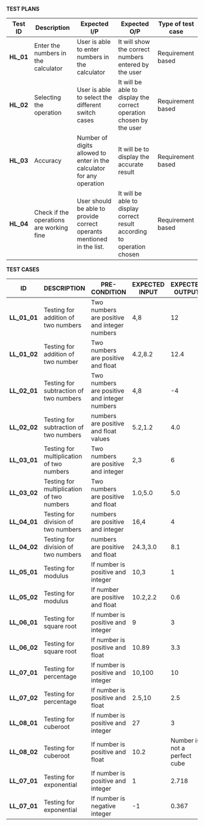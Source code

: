 **TEST PLANS**

| **Test ID** | **Description** | **Expected I/P** | **Expected O/P** | **Type of test case** |
| ----------- | --------------- | ---------------- | ---------------- | --------------------- |
| **HL\_01** | Enter the numbers in the calculator | User is able to enter numbers in the calculator | It will show the correct numbers entered by the user | Requirement based |
| **HL\_02** | Selecting the operation | User is able to select the different switch cases | It will be able to display the correct operation chosen by the user | Requirement based |
| **HL\_03** | Accuracy | Number of digits allowed to enter in the calculator for any operation | It will be to display the accurate result | Requirement based |
| **HL\_04** | Check if the operations are working fine | User should be able to provide correct operants mentioned in the list. | It will be able to display correct result according to operation chosen | Requirement based |
 
 
 
 **TEST CASES**

| **ID**         | **DESCRIPTION**| **PRE-CONDITION** | **EXPECTED INPUT** | **EXPECTED OUTPUT** | 
| -------------- | -------------- | ----------------- | ------------------ | ------------------- | 
| **LL\_01\_01** |  Testing for addition of two numbers | Two numbers are positive and integer numbers | 4,8 | 12 | 
| **LL\_01\_02** | Testing for addition of two number | Two numbers are positive and float | 4.2,8.2 | 12.4 |
| **LL\_02\_01** | Testing for subtraction of two numbers| Two numbers are positive and integer numbers | 4,8 | -4 |
| **LL\_02\_02** | Testing for subtraction of two numbers | numbers are positive and float values | 5.2,1.2| 4.0 |
| **LL\_03\_01** | Testing for multiplication of two numbers| Two numbers are positive and integer | 2,3 | 6 |
| **LL\_03\_02** | Testing for multiplication of two numbers| Two numbers are positive and float | 1.0,5.0| 5.0 |
| **LL\_04\_01** | Testing for division of two numbers| numbers are positive and integer | 16,4 | 4 |
| **LL\_04\_02** | Testing for division of two numbers| numbers are positive and float | 24.3,3.0 | 8.1 |
| **LL\_05\_01** | Testing for modulus| If number is positive and integer | 10,3 | 1 |
| **LL\_05\_02** | Testing for modulus| If number are positive and float | 10.2,2.2 | 0.6 |
| **LL\_06\_01** | Testing for square root| If number is positive and integer | 9 | 3 |
| **LL\_06\_02** | Testing for square root| If number is positive and float | 10.89 | 3.3 |
| **LL\_07\_01** | Testing for percentage| If number is positive and integer | 10,100 | 10 |
| **LL\_07\_02** | Testing for percentage| If number is positive and float | 2.5,10 | 2.5 |
| **LL\_08\_01** | Testing for cuberoot| If number is positive and integer | 27 | 3 |
| **LL\_08\_02** | Testing for cuberoot| If number is positive and float | 10.2 | Number is not a perfect cube |
| **LL\_07\_01** | Testing for exponential| If number is positive and integer | 1 | 2.718 |
| **LL\_07\_01** | Testing for exponential| If number is negative integer | -1 | 0.367 |
